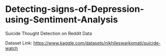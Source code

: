 # Detecting-signs-of-Depression-using-Sentiment-Analysis
Suicide Thought Detection on Reddit Data

Dataset Link: https://www.kaggle.com/datasets/nikhileswarkomati/suicide-watch
